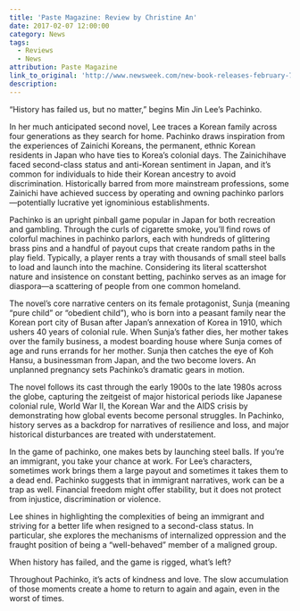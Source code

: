 ```yaml
---
title: 'Paste Magazine: Review by Christine An'
date: 2017-02-07 12:00:00
category: News
tags:
  - Reviews
  - News
attribution: Paste Magazine
link_to_original: 'http://www.newsweek.com/new-book-releases-february-7-2017-what-read-gaiman-darnielle-nguyen-mastri-553442?rx=us'
description:
---
```



“History has failed us, but no matter,” begins Min Jin Lee’s Pachinko.&nbsp;

In her much anticipated second novel, Lee traces a Korean family across four generations as they search for home. Pachinko draws inspiration from the experiences of Zainichi Koreans, the permanent, ethnic Korean residents in Japan who have ties to Korea’s colonial days. The Zainichihave faced second-class status and anti-Korean sentiment in Japan, and it’s common for individuals to hide their Korean ancestry to avoid discrimination. Historically barred from more mainstream professions, some Zainichi have achieved success by operating and owning pachinko parlors—potentially lucrative yet ignominious establishments.&nbsp;

Pachinko is an upright pinball game popular in Japan for both recreation and gambling. Through the curls of cigarette smoke, you’ll find rows of colorful machines in pachinko parlors, each with hundreds of glittering brass pins and a handful of payout cups that create random paths in the play field. Typically, a player rents a tray with thousands of small steel balls to load and launch into the machine. Considering its literal scattershot nature and insistence on constant betting, pachinko serves as an image for diaspora—a scattering of people from one common homeland.

The novel’s core narrative centers on its female protagonist, Sunja (meaning “pure child” or “obedient child”), who is born into a peasant family near the Korean port city of Busan after Japan’s annexation of Korea in 1910, which ushers 40 years of colonial rule. When Sunja’s father dies, her mother takes over the family business, a modest boarding house where Sunja comes of age and runs errands for her mother. Sunja then catches the eye of Koh Hansu, a businessman from Japan, and the two become lovers. An unplanned pregnancy sets Pachinko’s dramatic gears in motion.

The novel follows its cast through the early 1900s to the late 1980s across the globe, capturing the zeitgeist of major historical periods like Japanese colonial rule, World War II, the Korean War and the AIDS crisis by demonstrating how global events become personal struggles. In Pachinko, history serves as a backdrop for narratives of resilience and loss, and major historical disturbances are treated with understatement.&nbsp;

In the game of pachinko, one makes bets by launching steel balls. If you’re an immigrant, you take your chance at work. For Lee’s characters, sometimes work brings them a large payout and sometimes it takes them to a dead end. Pachinko suggests that in immigrant narratives, work can be a trap as well. Financial freedom might offer stability, but it does not protect from injustice, discrimination or violence.&nbsp;

Lee shines in highlighting the complexities of being an immigrant and striving for a better life when resigned to a second-class status. In particular, she explores the mechanisms of internalized oppression and the fraught position of being a “well-behaved” member of a maligned group.&nbsp;

When history has failed, and the game is rigged, what’s left?&nbsp;

Throughout Pachinko, it’s acts of kindness and love. The slow accumulation of those moments create a home to return to again and again, even in the worst of times.